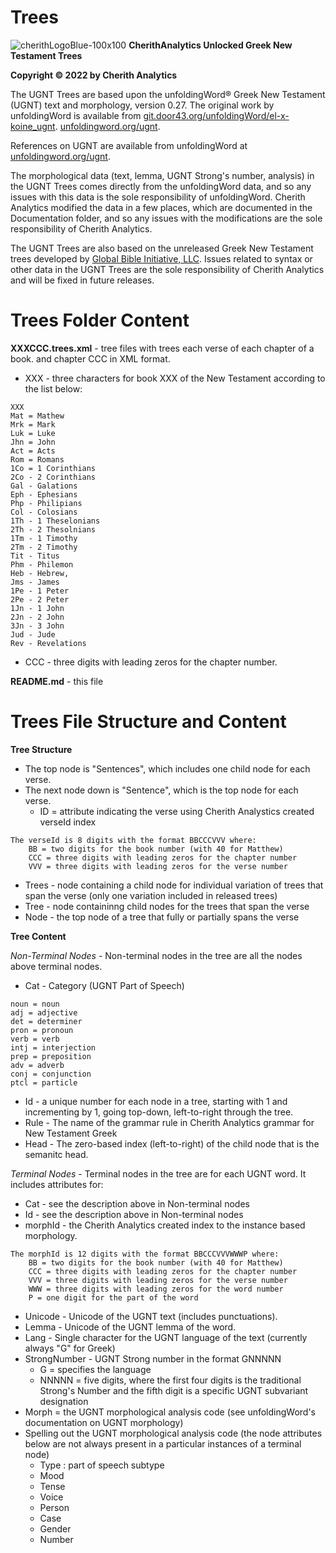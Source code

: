 # Trees

![cherithLogoBlue-100x100](https://user-images.githubusercontent.com/105679741/190519269-28c4bc1c-fb8f-4c8f-b119-8aa8188c98d6.png)
**CherithAnalytics Unlocked Greek New Testament Trees**

**Copyright © 2022 by Cherith Analytics**

The UGNT Trees are based upon the unfoldingWord® Greek New Testament (UGNT) text and morphology, version 0.27. The original work by unfoldingWord is available from [git.door43.org/unfoldingWord/el-x-koine_ugnt](https://git.door43.org/unfoldingWord/el-x-koine_ugnt). [unfoldingword.org/ugnt](https://www.unfoldingword.org/ugnt).

References on UGNT are available from unfoldingWord at [unfoldingword.org/ugnt](https://www.unfoldingword.org/ugnt).

The morphological data (text, lemma, UGNT Strong's number, analysis) in the UGNT Trees comes directly from the unfoldingWord data, and so any issues with this data is the sole responsibility of unfoldingWord.  Cherith Analytics modified the data in a few places, which are documented in the Documentation folder, and so any issues with the modifications are the sole responsibility of Cherith Analytics.

The UGNT Trees are also based on the unreleased Greek New Testament trees developed by [Global Bible Initiative, LLC](https://gbi.llc). Issues related to syntax or other data in the UGNT Trees are the sole responsibility of Cherith Analytics and will be fixed in future releases.

# Trees Folder Content

**XXXCCC.trees.xml** - tree files with trees each verse of each chapter of a book.  and chapter CCC in XML format.
  * XXX - three characters for book XXX of the New Testament according to the list below:
```
XXX
Mat = Mathew
Mrk = Mark
Luk = Luke
Jhn = John
Act = Acts
Rom = Romans
1Co = 1 Corinthians
2Co - 2 Corinthians
Gal - Galations
Eph - Ephesians
Php - Philipians
Col - Colosians
1Th - 1 Theselonians
2Th - 2 Thesolnians
1Tm - 1 Timothy
2Tm - 2 Timothy
Tit - Titus
Phm - Philemon
Heb - Hebrew,
Jms - James
1Pe - 1 Peter
2Pe - 2 Peter
1Jn - 1 John
2Jn - 2 John
3Jn - 3 John
Jud - Jude
Rev - Revelations
```
  * CCC - three digits with leading zeros for the chapter number.

**README.md** - this file

# Trees File Structure and Content

**Tree Structure**

* The top node is "Sentences", which includes one child node for each verse.
* The next node down is "Sentence", which is the top node for each verse.
  - ID = attribute indicating the verse using Cherith Analystics created verseId index
```
The verseId is 8 digits with the format BBCCCVVV where:
    BB = two digits for the book number (with 40 for Matthew)
    CCC = three digits with leading zeros for the chapter number
    VVV = three digits with leading zeros for the verse number
```
* Trees - node containing a child node for individual variation of trees that span the verse (only one variation included in released trees)
* Tree - node containinng child nodes for the trees that span the verse
* Node - the top node of a tree that fully or partially spans the verse

**Tree Content**

*Non-Terminal Nodes* - Non-terminal nodes in the tree are all the nodes above terminal nodes.

* Cat - Category (UGNT Part of Speech)
```
noun = noun
adj = adjective
det = determiner
pron = pronoun
verb = verb
intj = interjection
prep = preposition
adv = adverb
conj = conjunction
ptcl = particle
```
* Id - a unique number for each node in a tree, starting with 1 and incrementing by 1, going top-down, left-to-right through the tree.
* Rule - The name of the grammar rule in Cherith Analytics grammar for New Testament Greek
* Head - The zero-based index (left-to-right) of the child node that is the semanitc head.

*Terminal Nodes* - Terminal nodes in the tree are for each UGNT word. It includes attributes for:

* Cat - see the description above in Non-terminal nodes
* Id - see the description above in Non-terminal nodes
* morphId - the Cherith Analytics created index to the instance based morphology.
```
The morphId is 12 digits with the format BBCCCVVVWWWP where:
    BB = two digits for the book number (with 40 for Matthew)
    CCC = three digits with leading zeros for the chapter number
    VVV = three digits with leading zeros for the verse number
    WWW = three digits with leading zeros for the word number
    P = one digit for the part of the word
```
* Unicode - Unicode of the UGNT text (includes punctuations).
* Lemma - Unicode of the UGNT lemma of the word.
* Lang - Single character for the UGNT language of the text (currently always "G" for Greek)
* StrongNumber - UGNT Strong number in the format GNNNNN
  - G = specifies the language
  - NNNNN = five digits, where the first four digits is the traditional Strong's Number and the fifth digit is a specific UGNT subvariant designation
* Morph = the UGNT morphological analysis code (see unfoldingWord's documentation on UGNT morphology)
* Spelling out the UGNT morphological analysis code (the node attributes below are not always present in a particular instances of a terminal node)
  - Type : part of speech subtype
  - Mood
  - Tense
  - Voice
  - Person
  - Case
  - Gender
  - Number
